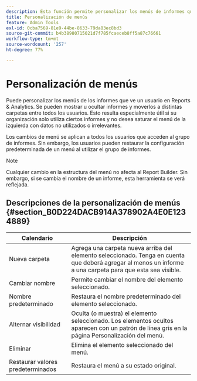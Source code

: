 ```yaml
---
description: Esta función permite personalizar los menús de informes que un usuario ve en Reports & Analytics. Se pueden mostrar u ocultar informes y moverlos a distintas carpetas entre todos los usuarios. Esta característica es especialmente útil si la organización solo utiliza informes y no se desea atestar el menú de la izquierda con datos irrelevantes o que no se usan.
title: Personalización de menús
feature: Admin Tools
exl-id: 0cba7569-81e9-44be-8633-79da83ec8bd3
source-git-commit: b4b38980715021d7f785fcaeceb8ff5a87c76661
workflow-type: tm+mt
source-wordcount: '257'
ht-degree: 77%

---
```


# Personalización de menús

Puede personalizar los menús de los informes que ve un usuario en Reports &amp; Analytics. Se pueden mostrar u ocultar informes y moverlos a distintas carpetas entre todos los usuarios. Esto resulta especialmente útil si su organización solo utiliza ciertos informes y no desea saturar el menú de la izquierda con datos no utilizados o irrelevantes.

Los cambios de menú se aplican a todos los usuarios que acceden al grupo de informes. Sin embargo, los usuarios pueden restaurar la configuración predeterminada de un menú al utilizar el grupo de informes.

>[!NOTE]
>
>Cualquier cambio en la estructura del menú no afecta al Report Builder. Sin embargo, si se cambia el nombre de un informe, esta herramienta se verá reflejada.

## Descripciones de la personalización de menús {#section_B0D224DACB914A378902A4E0E1234889}

| Calendario | Descripción |
|--- |--- |
| Nueva carpeta | Agrega una carpeta nueva arriba del elemento seleccionado. Tenga en cuenta que deberá agregar al menos un informe a una carpeta para que esta sea visible. |
| Cambiar nombre | Permite cambiar el nombre del elemento seleccionado. |
| Nombre predeterminado | Restaura el nombre predeterminado del elemento seleccionado. |
| Alternar visibilidad | Oculta (o muestra) el elemento seleccionado. Los elementos ocultos aparecen con un patrón de línea gris en la página Personalización del menú. |
| Eliminar | Elimina el elemento seleccionado del menú. |
| Restaurar valores predeterminados | Restaura el menú a su estado original. |
